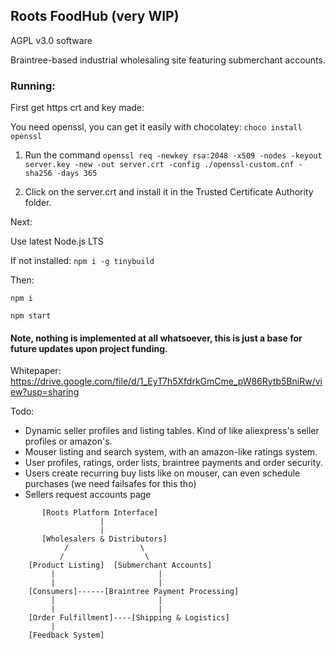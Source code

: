 ## Roots FoodHub (very WIP)
AGPL v3.0 software

Braintree-based industrial wholesaling site featuring submerchant accounts. 


### Running:

First get https crt and key made:

You need openssl, you can get it easily with chocolatey: `choco install openssl`

1. Run the command `openssl req -newkey rsa:2048 -x509 -nodes -keyout server.key -new -out server.crt -config ./openssl-custom.cnf -sha256 -days 365`

2. Click on the server.crt and install it in the Trusted Certificate Authority folder.

Next:

Use latest Node.js LTS

If not installed: `npm i -g tinybuild`

Then:

`npm i`

`npm start`


#### Note, nothing is implemented at all whatsoever, this is just a base for future updates upon project funding.

Whitepaper: https://drive.google.com/file/d/1_EyT7h5XfdrkGmCme_pW86Rytb5BniRw/view?usp=sharing

Todo: 
- Dynamic seller profiles and listing tables. Kind of like aliexpress's seller profiles or amazon's.
- Mouser listing and search system, with an amazon-like ratings system.
- User profiles, ratings, order lists, braintree payments and order security.
- Users create recurring buy lists like on mouser, can even schedule purchases (we need failsafes for this tho)
- Sellers request accounts page


```
       [Roots Platform Interface]
                    | 
                    |
       [Wholesalers & Distributors]
            /                \
           /                  \
    [Product Listing]  [Submerchant Accounts]
         |                       |
         |                       |
    [Consumers]------[Braintree Payment Processing]
         |                       |
         |                       |
    [Order Fulfillment]----[Shipping & Logistics]
         |
    [Feedback System]

```
